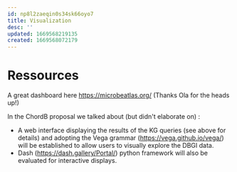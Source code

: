 ```yaml
---
id: np8l2zaeqin0s34sk66oyo7
title: Visualization
desc: ''
updated: 1669568219135
created: 1669568072179
---
```


# Ressources

A great dashboard here https://microbeatlas.org/ 
(Thanks Ola for the heads up!)

In the ChordB proposal we talked about (but didn't elaborate on) :

- A web interface displaying the results of the KG queries (see above for details) and adopting the Vega grammar (https://vega.github.io/vega/) will be established to allow users to visually explore the DBGI data.
- Dash (https://dash.gallery/Portal/) python framework will also be evaluated for interactive displays.



